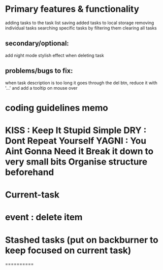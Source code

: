 Primary features & functionality
===============================

adding tasks to the task list
saving added tasks to local storage
removing individual tasks
searching specific tasks by filtering them
clearing all tasks

secondary/optional:
------------------
add night mode
stylish effect when deleting task

problems/bugs to fix:
------------------
when task description is too long it goes through the del btn, reduce it with '...' and add a tooltip on mouse over


coding guidelines memo 
=============
KISS : Keep It Stupid Simple
DRY : Dont Repeat Yourself
YAGNI : You Aint Gonna Need it
Break it down to very small bits
Organise structure beforehand
=============

Current-task 
==========
event : delete item
========== 

Stashed tasks (put on backburner to keep focused on current task)
==========

========== 